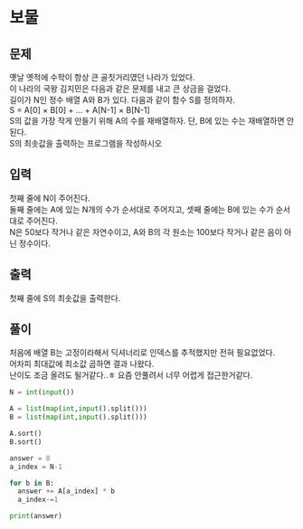 # 보물

## 문제
옛날 옛적에 수학이 항상 큰 골칫거리였던 나라가 있었다. </br>
이 나라의 국왕 김지민은 다음과 같은 문제를 내고 큰 상금을 걸었다. </br>
길이가 N인 정수 배열 A와 B가 있다. 다음과 같이 함수 S를 정의하자. </br>
S = A[0] × B[0] + ... + A[N-1] × B[N-1]  </br>
S의 값을 가장 작게 만들기 위해 A의 수를 재배열하자. 단, B에 있는 수는 재배열하면 안 된다. </br>
S의 최솟값을 출력하는 프로그램을 작성하시오 </br>

## 입력
첫째 줄에 N이 주어진다.  </br>
둘째 줄에는 A에 있는 N개의 수가 순서대로 주어지고, 셋째 줄에는 B에 있는 수가 순서대로 주어진다. </br>
N은 50보다 작거나 같은 자연수이고, A와 B의 각 원소는 100보다 작거나 같은 음이 아닌 정수이다. </br>

## 출력
첫째 줄에 S의 최솟값을 출력한다. </br>

## 풀이
처음에 배열 B는 고정이라해서 딕셔너리로 인덱스를 추적했지만 전혀 필요없었다. </br>
어차피 최대값에 최소값 곱하면 결과 나왔다. </br>
난이도 조금 올려도 될거같다..ㅎ 요즘 안풀려서 너무 어렵게 접근한거같다. </br>

```python
N = int(input())

A = list(map(int,input().split()))
B = list(map(int,input().split()))

A.sort()
B.sort()

answer = 0
a_index = N-1

for b in B:
  answer += A[a_index] * b
  a_index-=1

print(answer)

```
